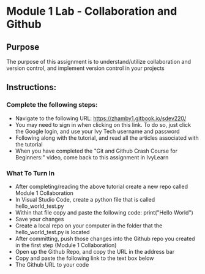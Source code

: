 # Module 1 Lab - Collaboration and Github

## Purpose
The purpose of this assignment is to understand/utilize collaboration and version control,
and implement version control in your projects

## Instructions:
### Complete the following steps:
- Navigate to the following URL: https://zhamby1.gitbook.io/sdev220/ 
- You may need to sign in when clicking on this link.  To do so, just click the Google login, and use your Ivy Tech username and password
- Following along with the tutorial, and read all the articles associated with the tutorial
- When you have completed the "Git and Github Crash Course for Beginners:" video, come back to this assignment in IvyLearn

### What To Turn In
- After completing/reading the above tutorial create a new repo called Module 1 Collaboration
- In Visual Studio Code, create a python file that is called hello_world_test.py
- Within that file copy and paste the following code: print("Hello World")
- Save your changes
- Create a local repo on your computer in the folder that the hello_world_test.py is located
- After committing, push those changes into the Github repo you created in the first step (Module 1 Collaboration)
- Open up the Github Repo, and copy the URL in the address bar
- Copy and paste the following link to the text box below
- The Github URL to your code 
